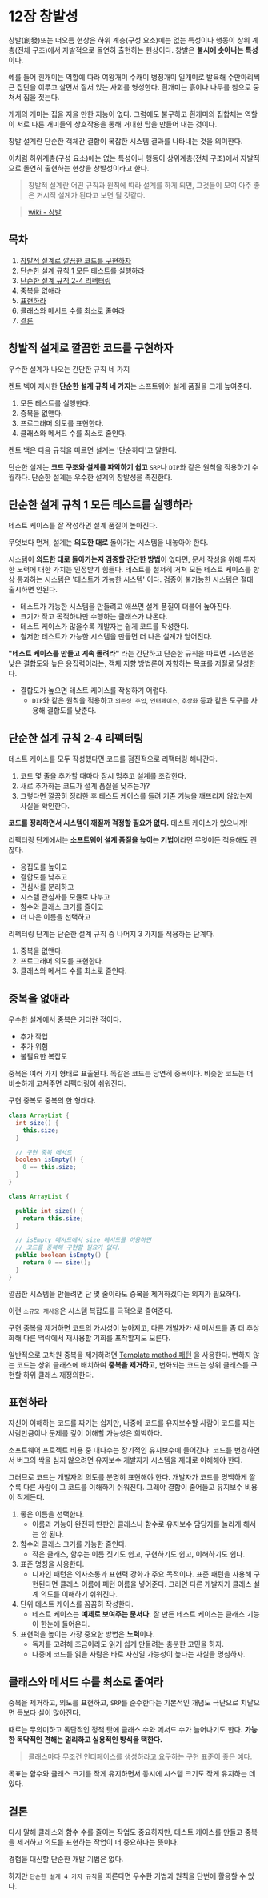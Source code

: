 # 12장 창발성

창발(創發)또는 떠오름 현상은 하위 계층(구성 요소)에는 없는 특성이나 행동이 
상위 계층(전체 구조)에서 자발적으로 돌연히 출현하는 현상이다. 창발은 **불시에 솟아나는 특성** 이다. 

예를 들어 흰개미는 역할에 따라 여왕개미 수캐미 병정개미 일개미로 발육해 수만마리씩 큰 집단을 이루고 살면서 질서 있는 사회를 형성한다. 흰개미는 흙이나 나무를 침으로 뭉쳐서 집을 짓는다.

개개의 개미는 집을 지을 만한 지능이 없다. 그럼에도 불구하고 흰개미의 집합체는 역할이 서로 다른 개미들의 상호작용을 통해 거대한 탑을 만들어 내는 것이다.

창발 설계란 단순한 객체간 결합이 복잡한 시스템 결과를 나타내는 것을 의미한다.

이처럼 하위계층(구성 요소)에는 없는 특성이나 행동이 상위계층(전체 구조)에서 자발적으로 돌연히 출현하는 현상을 창발성이라고 한다.

> 창발적 설계란 어떤 규칙과 원칙에 따라 설계를 하게 되면, 그것들이 모여 아주 좋은 거시적 설계가 된다고 보면 될 것같다.

> [wiki - 창발](https://ko.wikipedia.org/wiki/%EC%B0%BD%EB%B0%9C)

## 목차

1. [창발적 설계로 깔끔한 코드를 구현하자](#창발적-설계로-깔끔한-코드를-구현하자)
2. [단순한 설계 규칙 1 모든 테스트를 실행하라](#단순한-설계-규칙-1-모든-테스트를-실행하라)
3. [단순한 설계 규칙 2-4 리펙터링](#단순한-설계-규칙-2-4-리펙터링)
4. [중복을 없애라](#중복을-없애라)
5. [표현하라](#표현하라)
6. [클래스와 메서드 수를 최소로 줄여라](#클래스와-메서드-수를-최소로-줄여라)
7. [결론](#결론)

## 창발적 설계로 깔끔한 코드를 구현하자

우수한 설계가 나오는 간단한 규칙 네 가지

켄트 벡이 제시한 **단순한 설계 규칙 네 가지**는 소프트웨어 설계 품질을 크게 높여준다.

1. 모든 테스트를 실행한다.
2. 중복을 없앤다.
3. 프로그래머 의도를 표현한다.
4. 클래스와 메서드 수를 최소로 줄인다.

켄트 백은 다음 규칙을 따르면 설계는 '단순하다'고 말한다.

단순한 설계는 **코드 구조와 설계를 파악하기 쉽고** `SRP`나 `DIP`와 같은 원칙을 적용하기 수월하다. 단순한 설계는 우수한 설계의 창발성을 촉진한다.

## 단순한 설계 규칙 1 모든 테스트를 실행하라

테스트 케이스를 잘 작성하면 설계 품질이 높아진다.

무엇보다 먼저, 설계는 **의도한 대로** 돌아가는 시스템을 내놓아야 한다.

시스템이 **의도한 대로 돌아가는지 검증할 간단한 방법**이 없다면, 문서 작성을 위해 투자한 노력에 대한 가치는 인정받기 힘들다. 테스트를 철저히 거쳐 모든 테스트 케이스를 항상 통과하는 시스템은 '테스트가 가능한 시스템' 이다. 검증이 불가능한 시스템은 절대 출시하면 안된다.

- 테스트가 가능한 시스템을 만들려고 애쓰면 설계 품질이 더불어 높아진다.
- 크기가 작고 목적하나만 수행하는 클래스가 나온다.
- 테스트 케이스가 많을수록 개발자는 쉽게 코드를 작성한다.
- 철저한 테스트가 가능한 시스템을 만들면 더 나은 설계가 얻어진다.

**"테스트 케이스를 만들고 계속 돌려라"** 라는 간단하고 단순한 규칙을 따르면 시스템은 낮은 결합도와 높은 응집력이라는, 객체 지향 방법론이 자향하는 목표를 저절로 달성한다.

- 결합도가 높으면 테스트 케이스를 작성하기 어렵다. 
   - `DIP`와 같은 원칙을 적용하고 `의존성 주입`, `인터페이스`, `추상화` 등과 같은 도구를 사용해 결합도를 낮춘다.

## 단순한 설계 규칙 2-4 리펙터링

테스트 케이스를 모두 작성했다면 코드를 점진적으로 리팩터링 해나간다.

1. 코드 몇 줄을 추가할 때마다 잠시 멈추고 설계를 조감한다.
2. 새로 추가하는 코드가 설계 품질을 낮추는가?
3. 그렇다면 깔끔히 정리한 후 테스트 케이스를 돌려 기존 기능을 깨뜨리지 않았는지 사실을 확인한다.

**코드를 정리하면서 시스템이 깨질까 걱정할 필요가 없다.** 테스트 케이스가 있으니까!

리펙터링 단계에서는 **소프트웨어 설계 품질을 높이는 기법**이라면 무엇이든 적용해도 괜찮다.

- 응집도를 높이고
- 결합도를 낮추고
- 관심사를 분리하고
- 시스템 관심사를 모듈로 나누고
- 함수와 클래스 크기를 줄이고
- 더 나은 이름을 선택하고

리펙터링 단계는 단순한 설계 규칙 중 나머지 3 가지를 적용하는 단계다.

1. 중복을 없앤다.
2. 프로그래머 의도를 표현한다.
3. 클래스와 메서드 수를 최소로 줄인다.

## 중복을 없애라

우수한 설계에서 중복은 커더란 적이다.

- 추가 작업
- 추가 위험
- 불필요한 복잡도

중복은 여러 가지 형태로 표출된다. 똑같은 코드는 당연히 중복이다. 비슷한 코드는 더 비슷하게 고쳐주면 리펙터링이 쉬워진다.

구현 중복도 중복의 한 형태다. 

```java
class ArrayList {
  int size() {
    this.size;
  }

  // 구현 중복 메서드
  boolean isEmpty() {
    0 == this.size;
  }
}

class ArrayList {

  public int size() {
    return this.size;
  }

  // isEmpty 메서드에서 size 메서드를 이용하면 
  // 코드를 중복해 구현할 필요가 없다.
  public boolean isEmpty() {
    return 0 == size();
  }
}
```

깔끔한 시스템을 만들려면 단 몇 줄이라도 중복을 제거하겠다는 의지가 필요하다.

이런 `소규모 재사용`은 시스템 복잡도를 극적으로 줄여준다.

구현 중복을 제거하면 코드의 가시성이 높아지고, 다른 개발자가 새 메서드를 좀 더 추상화해 다른 맥락에서 재사용할 기회를 포착할지도 모른다. 

일반적으로 고차원 중복을 제거하려면 [Template method 패턴](https://refactoring.guru/design-patterns/template-method) 을 사용한다. 변하지 않는 코드는 상위 클래스에 배치하여 **중복을 제거하고**, 변화되는 코드는 상위 클래스를 구현할 하위 클래스 재정의한다.

## 표현하라

자신이 이해하는 코드를 짜기는 쉽지만, 나중에 코드를 유지보수할 사람이 코드를 짜는 사람만큼이나 문제를 깊이 이해할 가능성은 희박하다.

소프트웨어 프로젝트 비용 중 대다수는 장기적인 유지보수에 들어간다. 코드를 변경하면서 버그의 싹을 심지 않으려면 유지보수 개발자가 시스템을 제대로 이해해야 한다.

그러므로 코드는 개발자의 의도를 분명히 표현해야 한다. 개발자가 코드를 명백하게 짤수록 다른 사람이 그 코드를 이해하기 쉬워진다. 그래야 결함이 줄어들고 유지보수 비용이 적게든다.

1. 좋은 이름을 선택한다.
   - 이름과 기능이 완전히 딴판인 클래스나 함수로 유지보수 담당자를 놀라게 해서는 안 된다.
2. 함수와 클래스 크기를 가능한 줄인다.
   - 작은 클래스, 함수는 이름 짓기도 쉽고, 구현하기도 쉽고, 이해하기도 쉽다.
3. 표준 명칭을 사용한다.
   - 디자인 패턴은 의사소통과 표현력 강화가 주요 목적이다. 표준 패턴을 사용해 구현된다면 클래스 이름에 패턴 이름을 넣어준다. 그러면 다른 개발자가 클래스 설계 의도를 이해하기 쉬워진다.
4. 단위 테스트 케이스를 꼼꼼히 작성한다.
   - 테스트 케이스는 **예제로 보여주는 문서다.** 잘 만든 테스트 케이스는 클래스 기능이 한눈에 들어온다.
5. 표현력을 높이는 가장 중요한 방법은 **노력**이다.
   - 독자를 고려해 조금이라도 읽기 쉽게 만들려는 충분한 고민을 하자.
   - 나중에 코드를 읽을 사람은 바로 자신일 가능성이 높다는 사실을 명심하자.

## 클래스와 메서드 수를 최소로 줄여라

중복을 제거하고, 의도를 표현하고, `SRP`를 준수한다는 기본적인 개념도 극단으로 치달으면 득보다 실이 많아진다.

때로는 무의미하고 독단적인 정책 탓에 클래스 수와 메서드 수가 늘어나기도 한다. **가능한 독닥적인 견해는 멀리하고 실용적인 방식을 택한다.**

> 클래스마다 무조건 인터페이스를 생성하라고 요구하는 구현 표준이 좋은 예다.

목표는 함수와 클래스 크기를 작게 유지하면서 동시에 시스템 크기도 작게 유지하는 데 있다. 

## 결론

다시 말해 클래스와 함수 수를 줄이는 작업도 중요하지만, 테스트 케이스를 만들고 중복을 제거하고 의도를 표현하는 작업이 더 중요하다는 뜻이다.

경험을 대신할 단순한 개발 기법은 없다.

하지만 `단순한 설계 4 가지 규칙`을 따른다면 우수한 기법과 원칙을 단번에 활용할 수 있다.